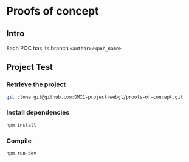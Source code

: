# Proofs of concept

## Intro

Each POC has its branch `<author>/<poc_name>`

## Project Test

### Retrieve the project

```sh
git clone git@github.com:DMI1-project-webgl/proofs-of-concept.git
```

### Install dependencies

```sh
npm install
```

### Compile

```sh
npm run dev
```
